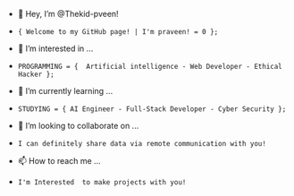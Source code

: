 - 👋 Hey, I’m @Thekid-pveen!
-     { Welcome to my GitHub page! | I'm praveen! = 0 };
- 👀 I’m interested in ...
-     PROGRAMMING = {  Artificial intelligence - Web Developer - Ethical Hacker };
- 🌱 I’m currently learning ...
-     STUDYING = { AI Engineer - Full-Stack Developer - Cyber Security };
- 💞️ I’m looking to collaborate on ... 
-     I can definitely share data via remote communication with you!
- 📫 How to reach me ...
-     I'm Interested  to make projects with you!

<!---
Thekid-pveen/Thekid-pveen is a ✨ special ✨ repository because its `README.md` (this file) appears on your GitHub profile.
You can click the Preview link to take a look at your changes.
--->
